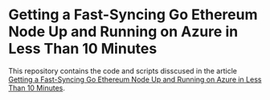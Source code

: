 # Getting a Fast-Syncing Go Ethereum Node Up and Running on Azure in Less Than 10 Minutes
This repository contains the code and scripts disscused in the article [Getting a Fast-Syncing Go Ethereum Node Up and Running on Azure in Less Than 10 Minutes](https://medium.com/microsoftazure/getting-a-fast-syncing-go-ethereum-node-up-and-running-on-azure-in-less-than-10-minutes-cb805864c051).
